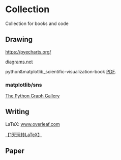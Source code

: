 # Collection 
Collection for books and code



## Drawing

https://pyecharts.org/

[diagrams.net](https://app.diagrams.net/)

python&matplotlib_scientific-visualization-book [PDF](Books/scientific-visualization-book.pdf). 

### matplotlib/sns
[The Python Graph Gallery](https://www.python-graph-gallery.com/)

## Writing

LaTeX: www.overleaf.com

[【1天玩转LaTeX】](https://www.bilibili.com/video/BV15b411j7Au)

## Paper

 
